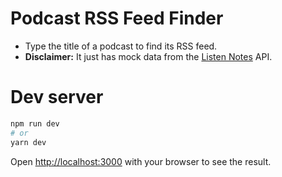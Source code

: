 # Podcast RSS Feed Finder

- Type the title of a podcast to find its RSS feed.
- **Disclaimer:** It just has mock data from the [Listen Notes](https://www.listennotes.com/api/) API.

# Dev server

```bash
npm run dev
# or
yarn dev
```
Open [http://localhost:3000](http://localhost:3000) with your browser to see the result.
